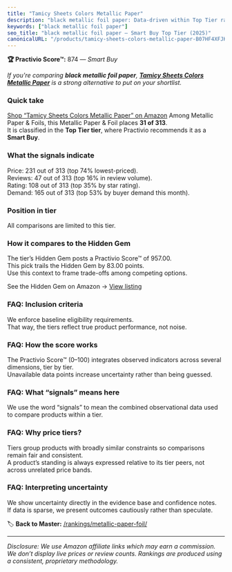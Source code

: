 ```yaml
---
title: "Tamicy Sheets Colors Metallic Paper"
description: "black metallic foil paper: Data-driven within Top Tier ranking using the Practivio Score™. Positioned by quality, value, demand, findability, momentum."
keywords: ["black metallic foil paper"]
seo_title: "black metallic foil paper — Smart Buy Top Tier (2025)"
canonicalURL: "/products/tamicy-sheets-colors-metallic-paper-B07HF4XFJK/"
---
```


**🏆 Practivio Score™:** 874 — _Smart Buy_


*If you're comparing **black metallic foil paper**, **[Tamicy Sheets Colors Metallic Paper](https://www.amazon.com/dp/B07HF4XFJK?tag=practivio-20)** is a strong alternative to put on your shortlist.*
### Quick take
[Shop “Tamicy Sheets Colors Metallic Paper” on Amazon](https://www.amazon.com/dp/B07HF4XFJK?tag=practivio-20)
Among Metallic Paper & Foils, this Metallic Paper & Foil places **31 of 313**.  
It is classified in the **Top Tier tier**, where Practivio recommends it as a **Smart Buy**.

### What the signals indicate
Price: 231 out of 313 (top 74% lowest-priced).  
Reviews: 47 out of 313 (top 16% in review volume).  
Rating: 108 out of 313 (top 35% by star rating).  
Demand: 165 out of 313 (top 53% by buyer demand this month).

### Position in tier
All comparisons are limited to this tier.

### How it compares to the Hidden Gem
The tier’s Hidden Gem posts a Practivio Score™ of 957.00.  
This pick trails the Hidden Gem by 83.00 points.  
Use this context to frame trade-offs among competing options.  

See the Hidden Gem on Amazon → [View listing](https://www.amazon.com/dp/B07B414NZ4?tag=practivio-20)

### FAQ: Inclusion criteria
We enforce baseline eligibility requirements.  
That way, the tiers reflect true product performance, not noise.

### FAQ: How the score works
The Practivio Score™ (0–100) integrates observed indicators across several dimensions, tier by tier.  
Unavailable data points increase uncertainty rather than being guessed.

### FAQ: What “signals” means here
We use the word “signals” to mean the combined observational data used to compare products within a tier.

### FAQ: Why price tiers?
Tiers group products with broadly similar constraints so comparisons remain fair and consistent.  
A product’s standing is always expressed relative to its tier peers, not across unrelated price bands.

### FAQ: Interpreting uncertainty
We show uncertainty directly in the evidence base and confidence notes.  
If data is sparse, we present outcomes cautiously rather than speculate.


🏷️ **Back to Master:** [/rankings/metallic-paper-foil/](/rankings/metallic-paper-foil/)

---
_Disclosure: We use Amazon affiliate links which may earn a commission. We don’t display live prices or review counts. Rankings are produced using a consistent, proprietary methodology._
